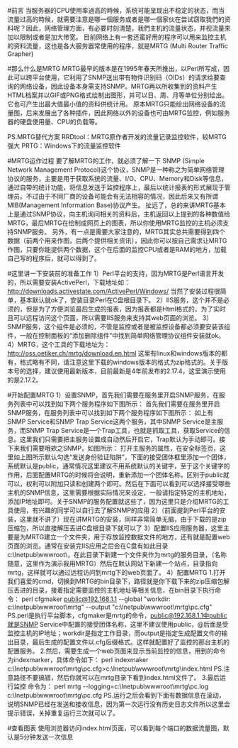 #前言
当服务器的CPU使用率過高的時候，系统可能呈现出不稳定的状态，而当流量过高的時候，就需要注意是哪一個服务或者是哪一個家伙在尝试窃取我們的资料呢？因此，网络管理方面，有必要时刻清楚，我們主机的流量状态，并视流量來加以限制或者是加大带宽。
目前网络上有一套还蛮好用的程序可以用来监控主机的资料流量，这也是各大服务器常使用的程序，就是MRTG (Multi Router Traffic Grapher)

#那么什么是MRTG
MRTG最早的版本是在1995年春天所推出，以Perl所写成，因此可以跨平台使用，它利用了SNMP送出带有物件识别码（OIDs）的请求给要查询的网络设备，因此设备本身需支持SNMP。MRTG再以所收集到的资料产生HTML档案并以GIF或PNG格式绘制出图形，并可以日、周、月等单位分别绘出。它也可产生出最大值最小值的资料供统计用。
原本MRTG只能绘出网络设备的流量图，后来发展出了各种插件，因此网络以外的设备也可由MRTG监控，例如服务器的硬盘使用量、CPU的负载等。

PS.MRTG替代方案
RRDtool：MRTG原作者开发的流量记录监控软件，较MRTG强大
PRTG：Windows下的流量监控软件

#MRTG运作过程
要了解MRTG的工作，就必须了解一下 SNMP (Simple Network Management Protocol)这个协议，SNMP是一种称之为简单网络管理协议的服务，主要是用于获取系统的流量、I/O、CPU、Memory和Disk等信息，通过自带的统计功能，将信息发送于监控程序上，最后以统计报表的形式展现于管理员。不过由于不同厂商的设备可能会有无法相容的情况，因此后来又有所谓MIB(Management Information Base)协议产生。
扯远了，总的来讲MRTG基本上是通过SNMP协议，向主机询问相关的资料后，主机返回以上提到的各种数值给MRTG，最后MRTG在绘制成网页上的图表，所以你使用MRTG监控的主机必须支持SNMP服务。
另外，有一点是需要大家注意的，MRTG其实总共需要得到四个数据（前两个用来作图，后两个提供相关资讯），因此你可以按自己需求让MRTG作图，只要你能提供两个数据，这个在后面的监控CPU或者是RAM的地方，加载自己写的程序后，就可以得到了。

#这里讲一下安装前的准备工作
1）Perl平台的支持，因为MRTG是Perl语言开发的，所以需要安装ActivePerl，下载地址如：  http://downloads.activestate.com/ActivePerl/Windows/
当然了安装过程很简单，基本默认就ok了，安装目录Perl在C盘根目录下。
2）IIS服务，这个并不是必须的，但是为了方便浏览最后生成的报表，因为报表都是Html格式的，为了实时且可以远程访问这个页面，所以需要IIS服务来支持其web页面的浏览。
3）SNMP服务，这个组件是必须的，不管是监控或者是被监控设备都必须要安装该组件，一般在控制面板的“添加删除组件”中找到简单网络管理协议组件安装就ok。
4）MRTG，这个工具的下载地址为：http://oss.oetiker.ch/mrtg/download.en.html
这里有linux和windows版本的都有，格式略有不同，请注意这里下载的windows版本的格式为zip格式的。关于版本号的选择，建议使用最新版本，目前最新是4年前发布的2.17.4，这里演示使用的是2.17.2。

#开始配置MRTG
1）设置SNMP，首先我们需要在服务里开启SNMP服务，在服务列表中可以找到如下两个服务程序如下图所示：
首先我们需要在服务里开启SNMP服务，在服务列表中可以找到如下两个服务程序如下图所示：
如上有SNMP Service和SNMP Trap Service这两个服务，其中SNMP Service是主服务，而SNMP Trap Service是一个Trap工具，也就是抓取工具，获取Service的信息。这里我们只需要把主服务设置成自动然后开启它，Trap默认为手动即可。接下来我们需要哦欸之SNMP，如图所示：
打开主服务的属性，在安全标签页，这里如上图所示默认勾选“发送身份验证陷阱”，下面的接受团体框里添加一个团体，系统默认是public，通常情况这里建议不用系统默认的关键字，至于这个关键字的作用，后面配置MRTG的时候将会说明，重新添加一个团体名称，区别于public就可以，权利可以附加只读和创建两个即可。然后在下面可以看到可以选择接受哪些主机的SNMP信息，这里需要根据实际情况来设定，一般请指定特定的主机地址，添加IP地址即可。关于SNMP的服务配置就这些了，因为这里只是介绍MRTG的工具使用，有兴趣的同学可以自行去了解SNMP的应用
2）（前面提到Perl平台的安装，这里就不讲了）现在讲MRTG的安装，同样非常简单无脑，由于下载的是zip压缩包，所以直接解压丢进C盘根目录下就可以了
3）配置IIS应用服务器，这里主要是为MRTG建立一个文件夹，用于存放监控数据文件的地方，还有就是配置web页面的浏览。通常在安装完IIS应用之后会在C盘有如此目录c:\Inetpub\wwwroot\，在此目录下新建一个文件夹作为mrtg的服务目录，（名称随意，这里作为演示我用MRTG）然后在默认网站下新建一个站点，目录指向mrtg，这样就可以通过远程访问到mrtg下的web页面了。
4）配置MRTG
1.打开我们喜爱的cmd，切换到MRTG的bin目录下，路径就是你下载下来的zip压缩包解压丢进的目录，接着指定需要监控的主机地址等相关信息，在bin目录下执行命令：
perl cfgmaker public@192.168.1.1 --global "workdir: c:\Inetpub\wwwroot\mrtg" --output "c:\Inetpub\wwwroot\mrtg\pc.cfg"
PS.perl是执行平台脚本，cfgmaker是mrtg的命令，public@192.168.1.1中public就是SNMP Service中配置的接受团体名称，这里不建议使用public，@后面是受监控主机的IP地址；workdir是指定工作目录，而output是指定生成配置文件的输出目录，最后生成的配置文件以.cfg后缀格式。这样就配置好了监控的那台主机的配置服务。
2.然后，需要生成一个web页面来显示当前监控的信息，用到的命令为indexmarker，具体命令如下：
perl indexmaker c:\Inetpub\wwwroot\mrtg\pc.cfg>c:\Inetpub\wwwroot\mrtg\index.html
PS.注意路径不要搞错，然后你就可以在mrtg目录下看到index.html文件了。 
3.最后运行监控
命令为：
perl mrtg --logging=c:\Inetpub\wwwroot\mrtg\pc.log c:\Inetpub\wwwroot\mrtg\pc.cfg
PS.运行之后会看到下面有数据信息在滚动，说明SNMP已经在发送和接收信息，因为第一次运行没有历史日志文件所以这里会提示错误，关掉重复运行三次就可以了。

#查看图表
使用浏览器访问index.html页面，可以看到每个端口的数据流量图，默认是5分钟发送一次信息
